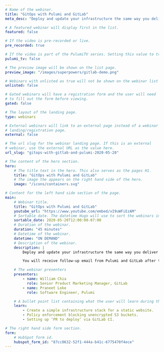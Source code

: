 ```yaml
---
# Name of the webinar.
title: "GitOps with Pulumi and GitLab"
meta_desc: "Deploy and update your infrastructure the same way you deliver the rest of your application: with real code delivered through your CI/CD pipeline."

# A featured webinar will display first in the list.
featured: false

# If the video is pre-recorded or live.
pre_recorded: true

# If the video is part of the PulumiTV series. Setting this value to true will list the video in the "PulumiTV" section.
pulumi_tv: false

# The preview image will be shown on the list page.
preview_image: "/images/superpowers/gitlab-demo.png"

# Webinars with unlisted as true will not be shown on the webinar list
unlisted: false

# Gated webinars will have a registration form and the user will need
# to fill out the form before viewing.
gated: false

# The layout of the landing page.
type: webinars

# External webinars will link to an external page instead of a webinar
# landing/registration page.
external: false

# The url slug for the webinar landing page. If this is an external
# webinar, use the external URL as the value here.
url_slug: "gitops-with-gitlab-and-pulumi-2020-05-20"

# The content of the hero section.
hero:
    # The title text in the hero. This also serves as the pages H1.
    title: "GitOps with Pulumi and GitLab"
    # The image the appears on the right hand side of the hero.
    image: "/icons/containers.svg"

# Content for the left hand side section of the page.
main:
    # Webinar title.
    title: "GitOps with Pulumi and GitLab"
    youtube_url: "https://www.youtube.com/embed/xI9uWFiEzAM"
    # Sortable date. The datetime Hugo will use to sort the webinars in date order.
    sortable_date: 2020-05-20T12:00:00-07:00
    # Duration of the webinar.
    duration: "45 minutes"
    # Datetime of the webinar.
    datetime: "ON DEMAND"
    # Description of the webinar.
    description: |
        Deploy and update your infrastructure the same way you deliver the rest of your application: with real code delivered through your CI/CD pipeline. Learn how Pulumi’s modern infrastructure as code platform helps your team deliver features faster by helping you to define resources on any cloud using your favorite languages.  Praneet Loke from Pulumi and William Chia from GitLab will show you how to super-charge your team’s velocity with GitOps.

        You will receive follow-up email from Pulumi and GitLab after this tech talk with links to help you get started with GitOps.

    # The webinar presenters
    presenters:
        - name: William Chia
          role: Senior Product Marketing Manager, GitLab
        - name: Praneet Loke
          role: Software Engineer, Pulumi

    # A bullet point list containing what the user will learn during the webinar.
    learn:
        - Create a simple infrastructure stack for a static website.
        - Policy enforcement blocking unencrypted S3 buckets.
        - Setting up ‘PR to deploy’ via GitLab CI.

# The right hand side form section.
form:
    # HubSpot form id.
    hubspot_form_id: "87cc0632-52f1-444a-b41c-6775470f4ece"
---
```

